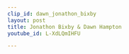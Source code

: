 ```yaml
---
clip_id: dawn_jonathon_bixby
layout: post
title: Jonathon Bixby & Dawn Hampton
youtube_id: L-XdLQmIHFU

---
```


